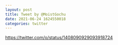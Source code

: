 ```yaml
--- 
layout: post 
title: Tweet by @MoistGochu 
date: 2021-06-24 1624550018 
categories: twitter 
--- 
```

https://twitter.com/o/status/1408090929093918724